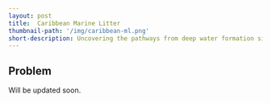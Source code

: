 ```yaml
---
layout: post
title:  Caribbean Marine Litter
thumbnail-path: '/img/caribbean-ml.png'
short-description: Uncovering the pathways from deep water formation sites out of the subpolar North Atlantic.
---
```


## Problem
Will be updated soon.
